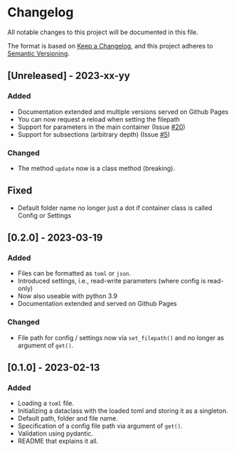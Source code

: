 # Changelog

All notable changes to this project will be documented in this file.

The format is based on [Keep a Changelog](https://keepachangelog.com/en/1.0.0/),
and this project adheres to [Semantic Versioning](https://semver.org/spec/v2.0.0.html).

## [Unreleased] - 2023-xx-yy

### Added

- Documentation extended and multiple versions served on Github Pages
- You can now request a reload when setting the filepath
- Support for parameters in the main container (Issue [#20](https://github.com/StockwatchDev/application_settings/issues/20))
- Support for subsections (arbitrary depth) (Issue [#5](https://github.com/StockwatchDev/application_settings/issues/5))

### Changed

- The method `update` now is a class method (breaking).

## Fixed

- Default folder name no longer just a dot if container class is called Config or Settings

## [0.2.0] - 2023-03-19

### Added

- Files can be formatted as `toml` or `json`.
- Introduced settings, i.e., read-write parameters (where config is read-only)
- Now also useable with python 3.9
- Documentation extended and served on Github Pages

### Changed

- File path for config / settings now via `set_filepath()` and no longer as argument of
  `get()`.

## [0.1.0] - 2023-02-13

### Added 

- Loading a `toml` file.
- Initializing a dataclass with the loaded toml and storing it as a singleton.
- Default path, folder and file name.
- Specification of a config file path via argument of `get()`.
- Validation using pydantic.
- README that explains it all.

[//]: # (Header for a release: ## [1.1.0] - 2019-02-15)

[//]: # (Sections: Added / Changed / Deprecated / Removed / Fixed)
